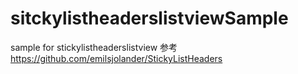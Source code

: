 # sitckylistheaderslistviewSample
sample for stickylistheaderslistview
参考 https://github.com/emilsjolander/StickyListHeaders
